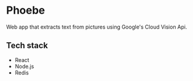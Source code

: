 # Phoebe
Web app that extracts text from pictures using Google's Cloud Vision Api.

## Tech stack
* React
* Node.js
* Redis